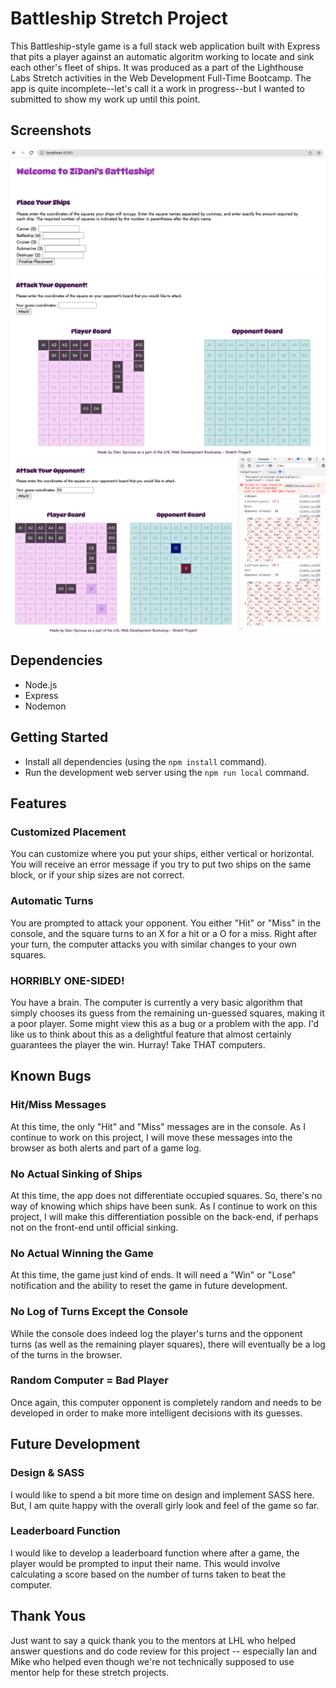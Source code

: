 # Battleship Stretch Project

This Battleship-style game is a full stack web application built with Express that pits a player against an automatic algoritm working to locate and sink each other's fleet of ships. It was produced as a part of the Lighthouse Labs Stretch activities in the Web Development Full-Time Bootcamp. The app is quite incomplete--let's call it a work in progress--but I wanted to submitted to show my work up until this point. 

## Screenshots

!["The Ship Placement Module"](https://github.com/danispinxo/battleship-stretch/blob/master/public/images/ship-placement.png)
!["Player Boards with the Ships Placed"](https://github.com/danispinxo/battleship-stretch/blob/master/public/images/boards.png)
!["Attacks with Console Logs"](https://github.com/danispinxo/battleship-stretch/blob/master/public/images/attacks-with-console.png)

## Dependencies

- Node.js
- Express
- Nodemon

## Getting Started

- Install all dependencies (using the `npm install` command).
- Run the development web server using the `npm run local` command.

## Features

### Customized Placement
You can customize where you put your ships, either vertical or horizontal. You will receive an error message if you try to put two ships on the same block, or if your ship sizes are not correct.

### Automatic Turns
You are prompted to attack your opponent. You either "Hit" or "Miss" in the console, and the square turns to an X for a hit or a O for a miss. Right after your turn, the computer attacks you with similar changes to your own squares. 

### HORRIBLY ONE-SIDED!
You have a brain. The computer is currently a very basic algorithm that simply chooses its guess from the remaining un-guessed squares, making it a poor player. Some might view this as a bug or a problem with the app. I'd like us to think about this as a delightful feature that almost certainly guarantees the player the win. Hurray! Take THAT computers. 

## Known Bugs

### Hit/Miss Messages
At this time, the only "Hit" and "Miss" messages are in the console. As I continue to work on this project, I will move these messages into the browser as both alerts and part of a game log. 

### No Actual Sinking of Ships
At this time, the app does not differentiate occupied squares. So, there's no way of knowing which ships have been sunk. As I continue to work on this project, I will make this differentiation possible on the back-end, if perhaps not on the front-end until official sinking. 

### No Actual Winning the Game
At this time, the game just kind of ends. It will need a "Win" or "Lose" notification and the ability to reset the game in future development. 

### No Log of Turns Except the Console
While the console does indeed log the player's turns and the opponent turns (as well as the remaining player squares), there will eventually be a log of the turns in the browser. 

### Random Computer = Bad Player
Once again, this computer opponent is completely random and needs to be developed in order to make more intelligent decisions with its guesses. 

## Future Development

### Design & SASS
I would like to spend a bit more time on design and implement SASS here. But, I am quite happy with the overall girly look and feel of the game so far. 

### Leaderboard Function
I would like to develop a leaderboard function where after a game, the player would be prompted to input their name. This would involve calculating a score based on the number of turns taken to beat the computer. 

## Thank Yous

Just want to say a quick thank you to the mentors at LHL who helped answer questions and do code review for this project -- especially Ian and Mike who helped even though we're not technically supposed to use mentor help for these stretch projects. 
